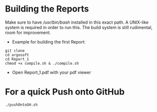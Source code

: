 # Building the Reports
Make sure to have */usr/bin/bash* installed in this exact path.
A UNIX-like system is required in order to run this.
The build system is still rudimental, room for improvement.

- Example for building the first Report:

```
git clone 
cd argosoft
cd Report_1
chmod +x compile.sh & ./compile.sh
```

- Open Report_1.pdf with your pdf viewer

# For a quick Push onto GitHub

```
./pushOntoGH.sh
```

